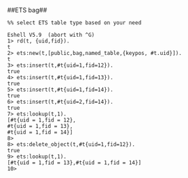 
##ETS bag##

	%% select ETS table type based on your need
	
	Eshell V5.9  (abort with ^G)
	1> rd(t, {uid,fid}).
	t
	2> ets:new(t,[public,bag,named_table,{keypos, #t.uid}]).
	t
	3> ets:insert(t,#t{uid=1,fid=12}).
	true
	4> ets:insert(t,#t{uid=1,fid=13}).
	true
	5> ets:insert(t,#t{uid=1,fid=14}).
	true
	6> ets:insert(t,#t{uid=2,fid=14}).
	true
	7> ets:lookup(t,1).
	[#t{uid = 1,fid = 12},
	#t{uid = 1,fid = 13},
	#t{uid = 1,fid = 14}]
	8>
	8> ets:delete_object(t,#t{uid=1,fid=12}).
	true
	9> ets:lookup(t,1).
	[#t{uid = 1,fid = 13},#t{uid = 1,fid = 14}]
	10>


